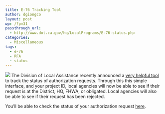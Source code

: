 ```yaml
---
title: E-76 Tracking Tool
author: dgiongco
layout: post
wp: /?p=31
passthrough_url:
  - http://www.dot.ca.gov/hq/LocalPrograms/E-76-status.php
categories:
  - Miscellaneous
tags:
  - e-76
  - RFA
  - status
---
```

![][1] 
The Division of Local Assistance recently announced a [very helpful tool][2] to track the status of authorization requests. Through this this simple interface, and your project ID, local agencies will now be able to see if their request is at the District, HQ, FHWA, or obligated. Local agencies will also be able to see if their request has been rejected.

You&#8217;ll be able to check the status of your authorization request [here][2].

 [1]: http://localhost:8888/wp-content/uploads/2014/03/img.png
 [2]: http://www.dot.ca.gov/hq/LocalPrograms/E-76-status.php